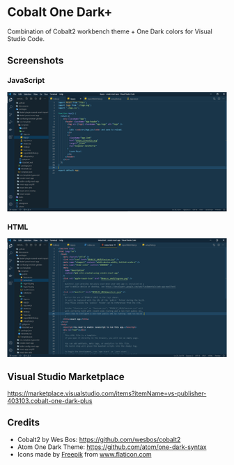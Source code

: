 # Cobalt One Dark+

Combination of Cobalt2 workbench theme + One Dark colors for Visual Studio Code.

## Screenshots

### JavaScript
![JS](images/js-1.png "JS")

### HTML
![HTML](images/html-1.png "HTML")

## Visual Studio Marketplace
https://marketplace.visualstudio.com/items?itemName=vs-publisher-403103.cobalt-one-dark-plus

## Credits
- Cobalt2 by Wes Bos: https://github.com/wesbos/cobalt2
- Atom One Dark Theme: https://github.com/atom/one-dark-syntax
- <div>Icons made by <a href="https://www.flaticon.com/authors/freepik" title="Freepik">Freepik</a> from <a href="https://www.flaticon.com/" title="Flaticon">www.flaticon.com</a></div>
